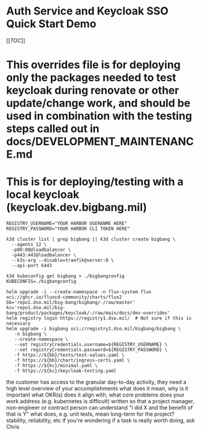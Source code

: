 # Auth Service and Keycloak SSO Quick Start Demo

[[_TOC_]]

# This overrides file is for deploying only the packages needed to test keycloak during renovate or other update/change work, and should be used in combination with the testing steps called out in docs/DEVELOPMENT_MAINTENANCE.md
# This is for deploying/testing with a local keycloak (keycloak.dev.bigbang.mil)
```shell
REGISTRY_USERNAME="YOUR HARBOR USERANME HERE"
REGISTRY_PASSWORD="YOUR HARBOR CLI TOKEN HERE"

k3d cluster list | grep bigbang || k3d cluster create bigbang \
  --agents 12 \
  -p80:80@loadbalancer \
  -p443:443@loadbalancer \
  --k3s-arg --disable=traefik@server:0 \
  --api-port 6443

k3d kubeconfig get bigbang > ./bigbangconfig
KUBECONFIG=./bigbangconfig

helm upgrade -i --create-namespace -n flux-system flux oci://ghcr.io/fluxcd-community/charts/flux2
bb='repo1.dso.mil/big-bang/bigbang/-/raw/master'
kc='repo1.dso.mil/big-bang/product/packages/keycloak/-/raw/main/docs/dev-overrides'
helm registry login https://registry1.dso.mil/  # Not sure if this is necessary
helm upgrade -i bigbang oci://registry1.dso.mil/bigbang/bigbang \
   -n bigbang \
   --create-namespace \
   --set registryCredentials.username=${REGISTRY_USERNAME} \
   --set registryCredentials.password=${REGISTRY_PASSWORD} \
   -f https://${bb}/tests/test-values.yaml \
   -f https://${bb}/chart/ingress-certs.yaml \
   -f https://${kc}/minimal.yaml \
   -f https://${kc}/keycloak-testing.yaml
```
the customer has access to the granular day-to-day activity, they need a high level overview of your accomplishments
what does it mean, why is it important
what OKR(s) does it align with, what core problems does your work address (e.g. kubernetes is difficult)
written so that a project manager, non-engineer or contract person can understand
"I did X and the benefit of that is Y"
what does, e.g. unit tests, mean long-term for the project? stability, reliability, etc
if you're wondering if a task is really worth doing, ask Chris
